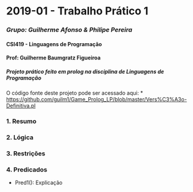 # **2019-01 - Trabalho Prático 1**
### *Grupo: Guilherme Afonso & Philipe Pereira*
#### CSI419 - Linguagens de Programação 
#### Prof: Guilherme Baumgratz Figueiroa
##### Projeto prático feito em prolog na disciplina de Linguagens de Programação

O código fonte deste projeto pode ser acessado aqui: 
    * https://github.com/guilm1/Game_Prolog_LP/blob/master/Vers%C3%A3o-Definitiva.pl
<!------TESTE DE COMMIT-------->

<!-- Descrever um resumo sobre o trabalho. -->
### 1. Resumo

<!-- Descrever a lógica aplicada na resolução do problema. -->
### 2. Lógica 

<!-- Apresentar restrições de funcionalidades e de escopo. -->
### 3. Restrições <!--Por exemplo: essa resolução não funciona para todos os tipos de matriz -->

<!-- Construir alguns protótipos para a aplicação, disponibilizá-los no Github e descrever o que foi considerado. //-->
### 4. Predicados

* Pred1(): Explicação




